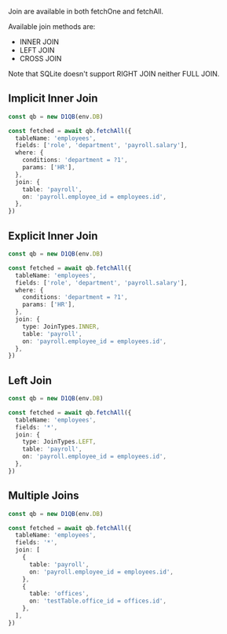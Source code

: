 Join are available in both fetchOne and fetchAll.

Available join methods are:

- INNER JOIN
- LEFT JOIN
- CROSS JOIN

Note that SQLite doesn't support RIGHT JOIN neither FULL JOIN.

## Implicit Inner Join

```ts
const qb = new D1QB(env.DB)

const fetched = await qb.fetchAll({
  tableName: 'employees',
  fields: ['role', 'department', 'payroll.salary'],
  where: {
    conditions: 'department = ?1',
    params: ['HR'],
  },
  join: {
    table: 'payroll',
    on: 'payroll.employee_id = employees.id',
  },
})
```

## Explicit Inner Join

```ts
const qb = new D1QB(env.DB)

const fetched = await qb.fetchAll({
  tableName: 'employees',
  fields: ['role', 'department', 'payroll.salary'],
  where: {
    conditions: 'department = ?1',
    params: ['HR'],
  },
  join: {
    type: JoinTypes.INNER,
    table: 'payroll',
    on: 'payroll.employee_id = employees.id',
  },
})
```

## Left Join

```ts
const qb = new D1QB(env.DB)

const fetched = await qb.fetchAll({
  tableName: 'employees',
  fields: '*',
  join: {
    type: JoinTypes.LEFT,
    table: 'payroll',
    on: 'payroll.employee_id = employees.id',
  },
})
```

## Multiple Joins

```ts
const qb = new D1QB(env.DB)

const fetched = await qb.fetchAll({
  tableName: 'employees',
  fields: '*',
  join: [
    {
      table: 'payroll',
      on: 'payroll.employee_id = employees.id',
    },
    {
      table: 'offices',
      on: 'testTable.office_id = offices.id',
    },
  ],
})
```
